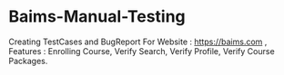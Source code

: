 # Baims-Manual-Testing
Creating TestCases and BugReport For Website : https://baims.com , Features : Enrolling Course, Verify Search, Verify Profile, Verify Course Packages.
